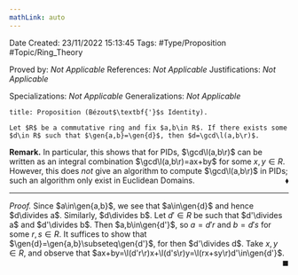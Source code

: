 ```yaml
---
mathLink: auto
---
```


<div class="topSpace"></div>

Date Created: 23/11/2022 15:13:45
Tags: #Type/Proposition #Topic/Ring_Theory

Proved by: <i>Not Applicable</i>
References: <i>Not Applicable</i>
Justifications: <i>Not Applicable</i>

Specializations: <i>Not Applicable</i>
Generalizations: <i>Not Applicable</i>

``` ad-Proposition
title: Proposition (Bézout$\textbf{'}$s Identity).

Let $R$ be a commutative ring and fix $a,b\in R$. If there exists some $d\in R$ such that $\gen{a,b}=\gen{d}$, then $d=\gcd\l(a,b\r)$.

```

<b>Remark.</b> In particular, this shows that for PIDs, $\gcd\l(a,b\r)$ can be written as an integral combination $\gcd\l(a,b\r)=ax+by$ for some $x,y\in R$. However, this does <i>not</i> give an algorithm to compute $\gcd\l(a,b\r)$ in PIDs; such an algorithm only exist in Euclidean Domains.<span style="float:right;">$\blacklozenge$</span>

---

<i>Proof.</i> Since $a\in\gen{a,b}$, we see that $a\in\gen{d}$ and hence $d\divides a$. Similarly, $d\divides b$. Let $d'\in R$ be such that $d'\divides a$ and $d'\divides b$. Then $a,b\in\gen{d'}$, so $a=d'r$ and $b=d's$ for some $r,s\in R$. It suffices to show that $\gen{d}=\gen{a,b}\subseteq\gen{d'}$, for then $d'\divides d$. Take $x,y\in R$, and observe that $ax+by=\l(d'r\r)x+\l(d's\r)y=\l(rx+sy\r)d'\in\gen{d'}$.<span style="float:right;">$\blacksquare$</span>
